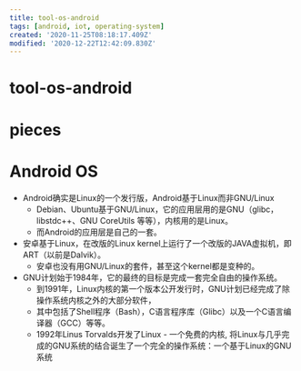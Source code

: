 ```yaml
---
title: tool-os-android
tags: [android, iot, operating-system]
created: '2020-11-25T08:18:17.409Z'
modified: '2020-12-22T12:42:09.830Z'
---
```


# tool-os-android

# pieces

# Android OS

- Android确实是Linux的一个发行版，Android基于Linux而非GNU/Linux
  - Debian、Ubuntu基于GNU/Linux，它的应用层用的是GNU（glibc，libstdc++、GNU CoreUtils 等等），内核用的是Linux。
  - 而Android的应用层是自己的一套。
- 安卓基于Linux，在改版的Linux kernel上运行了一个改版的JAVA虚拟机，即ART（以前是Dalvik）。
  - 安卓也没有用GNU/Linux的套件，甚至这个kernel都是变种的。
- GNU计划始于1984年，它的最终的目标是完成一套完全自由的操作系统。
  - 到1991年，Linux内核的第一个版本公开发行时，GNU计划已经完成了除操作系统内核之外的大部分软件，
  - 其中包括了Shell程序（Bash），C语言程序库（Glibc）以及一个C语言编译器（GCC）等等。
  - 1992年Linus Torvalds开发了Linux - 一个免费的内核, 将Linux与几乎完成的GNU系统的结合诞生了一个完全的操作系统：一个基于Linux的GNU系统
